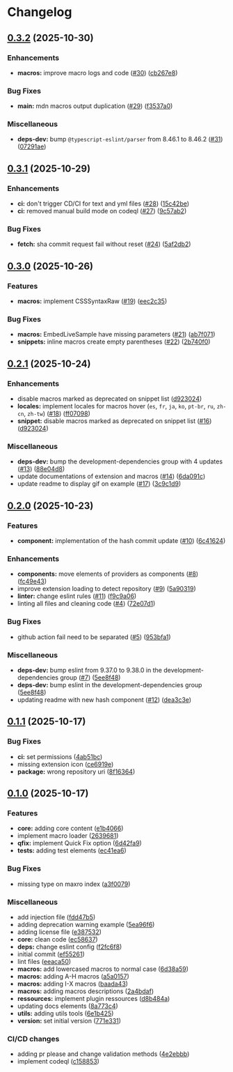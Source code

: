 # Changelog

## [0.3.2](https://github.com/tristantheb/mdn-macros-syntax/compare/v0.3.1...v0.3.2) (2025-10-30)


### Enhancements

* **macros:** improve macro logs and code ([#30](https://github.com/tristantheb/mdn-macros-syntax/issues/30)) ([cb267e8](https://github.com/tristantheb/mdn-macros-syntax/commit/cb267e81ca8fe1d7ae1175342eedf6e4ddf12dee))


### Bug Fixes

* **main:** mdn macros output duplication ([#29](https://github.com/tristantheb/mdn-macros-syntax/issues/29)) ([f3537a0](https://github.com/tristantheb/mdn-macros-syntax/commit/f3537a0d7098f70b069fc3da77c26eeda8fff4b4))


### Miscellaneous

* **deps-dev:** bump `@typescript-eslint/parser` from 8.46.1 to 8.46.2 ([#31](https://github.com/tristantheb/mdn-macros-syntax/issues/31)) ([07291ae](https://github.com/tristantheb/mdn-macros-syntax/commit/07291ae5087253f92cc1cef53a22da0c1517723c))

## [0.3.1](https://github.com/tristantheb/mdn-macros-syntax/compare/v0.3.0...v0.3.1) (2025-10-29)


### Enhancements

* **ci:** don't trigger CD/CI for text and yml files ([#28](https://github.com/tristantheb/mdn-macros-syntax/issues/28)) ([15c42be](https://github.com/tristantheb/mdn-macros-syntax/commit/15c42be1624741b0c10f5f30ba6e9b1c50d6a98c))
* **ci:** removed manual build mode on codeql ([#27](https://github.com/tristantheb/mdn-macros-syntax/issues/27)) ([9c57ab2](https://github.com/tristantheb/mdn-macros-syntax/commit/9c57ab27c0c8ec2fcc9ae8f2ffd7f199e6ae7733))


### Bug Fixes

* **fetch:** sha commit request fail without reset ([#24](https://github.com/tristantheb/mdn-macros-syntax/issues/24)) ([5af2db2](https://github.com/tristantheb/mdn-macros-syntax/commit/5af2db2ac73fb6188f42703f0ab8fd7e4851d35e))

## [0.3.0](https://github.com/tristantheb/mdn-macros-syntax/compare/v0.2.1...v0.3.0) (2025-10-26)


### Features

* **macros:** implement CSSSyntaxRaw ([#19](https://github.com/tristantheb/mdn-macros-syntax/issues/19)) ([eec2c35](https://github.com/tristantheb/mdn-macros-syntax/commit/eec2c35a5d315590a33f76152f05ad3975bfe6f6))


### Bug Fixes

* **macros:** EmbedLiveSample have missing parameters ([#21](https://github.com/tristantheb/mdn-macros-syntax/issues/21)) ([ab7f071](https://github.com/tristantheb/mdn-macros-syntax/commit/ab7f071a9c527a78d77303d4576384af63d9267c))
* **snippets:** inline macros create empty parentheses ([#22](https://github.com/tristantheb/mdn-macros-syntax/issues/22)) ([2b740f0](https://github.com/tristantheb/mdn-macros-syntax/commit/2b740f0c5aba9928313cd8126b524144eeec9df7))

## [0.2.1](https://github.com/tristantheb/mdn-macros-syntax/compare/v0.2.0...v0.2.1) (2025-10-24)


### Enhancements

* disable macros marked as deprecated on snippet list ([d923024](https://github.com/tristantheb/mdn-macros-syntax/commit/d9230245da1cbbbb8c624089cd907494af4184a5))
* **locales:** implement locales for macros hover (`es`, `fr`, `ja`, `ko`, `pt-br`, `ru`, `zh-cn`, `zh-tw`) ([#18](https://github.com/tristantheb/mdn-macros-syntax/issues/18)) ([ff07098](https://github.com/tristantheb/mdn-macros-syntax/commit/ff07098a02ba960079905de165c555aff03f2c1b))
* **snippet:** disable macros marked as deprecated on snippet list ([#16](https://github.com/tristantheb/mdn-macros-syntax/issues/16)) ([d923024](https://github.com/tristantheb/mdn-macros-syntax/commit/d9230245da1cbbbb8c624089cd907494af4184a5))


### Miscellaneous

* **deps-dev:** bump the development-dependencies group with 4 updates ([#13](https://github.com/tristantheb/mdn-macros-syntax/issues/13)) ([88e04d8](https://github.com/tristantheb/mdn-macros-syntax/commit/88e04d8aeeae0735a376a51b6cdb53d52a93007d))
* update documentations of extension and macros ([#14](https://github.com/tristantheb/mdn-macros-syntax/issues/14)) ([6da091c](https://github.com/tristantheb/mdn-macros-syntax/commit/6da091c8bf774e9913a553bb48761a7cf6ff7700))
* update readme to display gif on example ([#17](https://github.com/tristantheb/mdn-macros-syntax/issues/17)) ([3c9c1d9](https://github.com/tristantheb/mdn-macros-syntax/commit/3c9c1d9785a931846e6116330ace4d32cd2100df))

## [0.2.0](https://github.com/tristantheb-Production/mdn-macros-syntax/compare/v0.1.1...v0.2.0) (2025-10-23)


### Features

* **component:** implementation of the hash commit update ([#10](https://github.com/tristantheb-Production/mdn-macros-syntax/issues/10)) ([6c41624](https://github.com/tristantheb-Production/mdn-macros-syntax/commit/6c416248fbdec46b46525cd1c8c0d2bc8dbb3218))


### Enhancements

* **components:** move elements of providers as components ([#8](https://github.com/tristantheb-Production/mdn-macros-syntax/issues/8)) ([fc49e43](https://github.com/tristantheb-Production/mdn-macros-syntax/commit/fc49e43ffd5353af7c4a4ad280cdaa2caa96b846))
* improve extension loading to detect repository ([#9](https://github.com/tristantheb-Production/mdn-macros-syntax/issues/9)) ([5a90319](https://github.com/tristantheb-Production/mdn-macros-syntax/commit/5a90319187272c3a4e57a4ba7ef5a509241dae71))
* **linter:** change eslint rules ([#11](https://github.com/tristantheb-Production/mdn-macros-syntax/issues/11)) ([f9c9a06](https://github.com/tristantheb-Production/mdn-macros-syntax/commit/f9c9a06f1f1f73900bcd9bccdff7c8f38713a249))
* linting all files and cleaning code ([#4](https://github.com/tristantheb-Production/mdn-macros-syntax/issues/4)) ([72e07d1](https://github.com/tristantheb-Production/mdn-macros-syntax/commit/72e07d1cdced7394c8971b7b8c890e4f5b8e70b8))


### Bug Fixes

* github action fail need to be separated ([#5](https://github.com/tristantheb-Production/mdn-macros-syntax/issues/5)) ([953bfa1](https://github.com/tristantheb-Production/mdn-macros-syntax/commit/953bfa1040f90819999ab8f63fcfc7665b1bc13a))


### Miscellaneous

* **deps-dev:** bump eslint from 9.37.0 to 9.38.0 in the development-dependencies group ([#7](https://github.com/tristantheb-Production/mdn-macros-syntax/issues/7)) ([5ee8f48](https://github.com/tristantheb-Production/mdn-macros-syntax/commit/5ee8f4874088301412c5e679dcb70fded5568e85))
* **deps-dev:** bump eslint in the development-dependencies group ([5ee8f48](https://github.com/tristantheb-Production/mdn-macros-syntax/commit/5ee8f4874088301412c5e679dcb70fded5568e85))
* updating readme with new hash component ([#12](https://github.com/tristantheb-Production/mdn-macros-syntax/issues/12)) ([dea3c3e](https://github.com/tristantheb-Production/mdn-macros-syntax/commit/dea3c3e53c31413ecfbc6837ce5ec5d0edd69de1))

## [0.1.1](https://github.com/tristantheb-Production/mdn-macros-syntax/compare/v0.1.0...v0.1.1) (2025-10-17)


### Bug Fixes

* **ci:** set permissions ([4ab51bc](https://github.com/tristantheb-Production/mdn-macros-syntax/commit/4ab51bc5ae4ec794665e7fb69aefc1283c7822a1))
* missing extension icon ([ce6919e](https://github.com/tristantheb-Production/mdn-macros-syntax/commit/ce6919e1e8e6d2236ce64f51cd889bb45d1c8fd4))
* **package:** wrong repository uri ([8f16364](https://github.com/tristantheb-Production/mdn-macros-syntax/commit/8f16364b833368d3613cdc0ae0efc8f0ef98ca59))

## [0.1.0](https://github.com/tristantheb-Production/mdn-macros-syntax/compare/v0.0.1...v0.1.0) (2025-10-17)


### Features

* **core:** adding core content ([e1b4066](https://github.com/tristantheb-Production/mdn-macros-syntax/commit/e1b406660eb2280cc4a29d08c6f25376b51fe8be))
* implement macro loader ([2639681](https://github.com/tristantheb-Production/mdn-macros-syntax/commit/26396818f1f84c9b0f3c41b1377b455612b32692))
* **qfix:** implement Quick Fix option ([6d42fa9](https://github.com/tristantheb-Production/mdn-macros-syntax/commit/6d42fa9b99b647faab21076dea524f4bff447c48))
* **tests:** adding test elements ([ec41ea6](https://github.com/tristantheb-Production/mdn-macros-syntax/commit/ec41ea683d04b6c74ea5b1dbf95ca5e6e3c8c49e))


### Bug Fixes

* missing type on maxro index ([a3f0079](https://github.com/tristantheb-Production/mdn-macros-syntax/commit/a3f0079de5e89a7e93fd071d3ae97c8bd83edd51))


### Miscellaneous

* add injection file ([fdd47b5](https://github.com/tristantheb-Production/mdn-macros-syntax/commit/fdd47b5b4a6df4b4dc6082e6d612f2453317e09b))
* adding deprecation warning example ([5ea96f6](https://github.com/tristantheb-Production/mdn-macros-syntax/commit/5ea96f662b1625d4b0bae24ba2f7e11c4b9d09ac))
* adding license file ([e387532](https://github.com/tristantheb-Production/mdn-macros-syntax/commit/e387532d4a0738d7877539bf857287b8a637e8b3))
* **core:** clean code ([ec58637](https://github.com/tristantheb-Production/mdn-macros-syntax/commit/ec586376c2ea734d5087c6565c6bb287cca6e66f))
* **deps:** change eslint config ([f2fc6f8](https://github.com/tristantheb-Production/mdn-macros-syntax/commit/f2fc6f8ae0eefcbea34fad20f76425b629ac695b))
* initial commit ([ef55261](https://github.com/tristantheb-Production/mdn-macros-syntax/commit/ef5526132d349179a442e2b1f5d06d440aba16ce))
* lint files ([eeaca50](https://github.com/tristantheb-Production/mdn-macros-syntax/commit/eeaca5040195be9862f0d43030e699bd6cae5862))
* **macros:** add lowercased macros to normal case ([6d38a59](https://github.com/tristantheb-Production/mdn-macros-syntax/commit/6d38a59f42d2e27b60d64548c152437e1bb122ed))
* **macros:** adding A-H macros ([a5a0157](https://github.com/tristantheb-Production/mdn-macros-syntax/commit/a5a0157954d984b4568b220de23be51d59a2f2f3))
* **macros:** adding I-X macros ([baada43](https://github.com/tristantheb-Production/mdn-macros-syntax/commit/baada4363a209eef6d37b63fa5227be953d722aa))
* **macros:** adding macros descriptions ([2a4bdaf](https://github.com/tristantheb-Production/mdn-macros-syntax/commit/2a4bdafa59084c36ee99312c54d195577cfb94fe))
* **ressources:** implement plugin ressources ([d8b484a](https://github.com/tristantheb-Production/mdn-macros-syntax/commit/d8b484ad0e8e19c09937f3e317a15bad7a4475bd))
* updating docs elements ([8a773c4](https://github.com/tristantheb-Production/mdn-macros-syntax/commit/8a773c4a102f4a89990b5b74fb342d46ab4d3d1f))
* **utils:** adding utils tools ([6e1b425](https://github.com/tristantheb-Production/mdn-macros-syntax/commit/6e1b425f87729a2719f72d9f65a9da4e0f3f2106))
* **version:** set initial version ([771e331](https://github.com/tristantheb-Production/mdn-macros-syntax/commit/771e331f335d4bb4e90fd4b7a1269d606cfaf397))


### CI/CD changes

* adding pr please and change validation methods ([4e2ebbb](https://github.com/tristantheb-Production/mdn-macros-syntax/commit/4e2ebbb4f9306ccdbcc8aa767698e6a5cfd91439))
* implement codeql ([c158853](https://github.com/tristantheb-Production/mdn-macros-syntax/commit/c1588531fc4b20cb0c30a7e5072ff658852b32c6))
